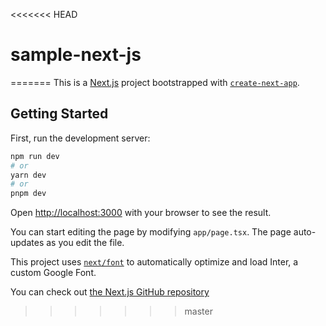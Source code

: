 <<<<<<< HEAD
# sample-next-js
=======
This is a [Next.js](https://nextjs.org/) project bootstrapped with [`create-next-app`](https://github.com/krushna2500/DevOps-assignment).

## Getting Started

First, run the development server:

```bash
npm run dev
# or
yarn dev
# or
pnpm dev
```

Open [http://localhost:3000](http://localhost:3000) with your browser to see the result.

You can start editing the page by modifying `app/page.tsx`. The page auto-updates as you edit the file.

This project uses [`next/font`](https://nextjs.org/docs/basic-features/font-optimization) to automatically optimize and load Inter, a custom Google Font.

You can check out [the Next.js GitHub repository](https://github.com/krushna2500/DevOps-assingment) 


>>>>>>> master
